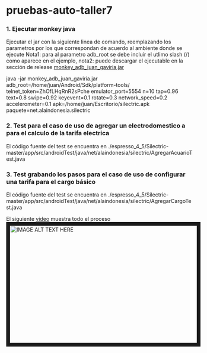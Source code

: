 # pruebas-auto-taller7

### 1. Ejecutar monkey java

Ejecutar el jar con la siguiente linea de comando, reemplazando los parametros por los que correspondan de acuerdo al ambiente donde se ejecute
Nota1: para al parametro adb_root se debe incluir el utlimo slash (/) como aparece en el ejemplo, nota2: puede descargar el ejecutable en la sección de release [monkey_adb_juan_gaviria.jar](https://github.com/juancamilogaviriaacosta/pruebas-auto-taller7/archive/monkey_adb_juan_gaviria.jar)

java -jar monkey_adb_juan_gaviria.jar adb_root=/home/juan/Android/Sdk/platform-tools/ telnet_token=ZhOfLHqRnR2sPche emulator_port=5554 n=10 tap=0.96 text=0.8 swipe=0.92 keyevent=0.1 rotate=0.3 network_speed=0.2 accelerometer=0.1 apk=/home/juan/Escritorio/silectric.apk paquete=net.alaindonesia.silectric

### 2. Test para el caso de uso de agregar un electrodomestico a para el calculo de la tarifa electrica

El código fuente del test se encuentra en
./espresso_4_5/Silectric-master/app/src/androidTest/java/net/alaindonesia/silectric/AgregarAcuarioTest.java

### 3. Test grabando los pasos para el caso de uso de configurar una tarifa para el cargo básico

El código fuente del test se encuentra en
./espresso_4_5/Silectric-master/app/src/androidTest/java/net/alaindonesia/silectric/AgregarCargoTest.java


El siguiente [video](https://www.youtube.com/watch?v=SY9701gmBFg) muestra todo el proceso
<a href="http://www.youtube.com/watch?feature=player_embedded&v=SY9701gmBFg
" target="_blank"><img src="http://img.youtube.com/vi/SY9701gmBFg/0.jpg" 
alt="IMAGE ALT TEXT HERE" width="560" height="315" border="10" /></a>


